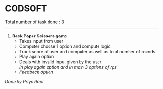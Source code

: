 # CODSOFT
Total number of task done : 3
<hr>
<ol>
<li> <b>Rock Paper Scissors game </b>
<br> <ul> <li> Takes input from user 
<li> Computer choose 1 option and compute logic 
<li>Track score of user and computer as well as total number of rounds
<li>Play again option
<li>Deals with invalid input given by the user <br>
<i> in play again option and in main 3 options of rps
<li>Feedback option
</ul>
</ol>
Done by Priya Rani
